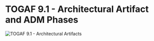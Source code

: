 # TOGAF 9.1 - Architectural Artifact and ADM Phases

![TOGAF 9.1 - Architectural Artifacts](TOGAF9-arch-artifacts.png)

